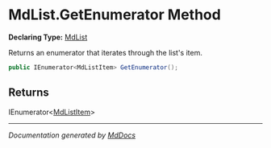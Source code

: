 # MdList.GetEnumerator Method

**Declaring Type:** [MdList](../index.md)

Returns an enumerator that iterates through the list's item.

```csharp
public IEnumerator<MdListItem> GetEnumerator();
```

## Returns

IEnumerator\<[MdListItem](../../MdListItem/index.md)\>

___

*Documentation generated by [MdDocs](https://github.com/ap0llo/mddocs)*
